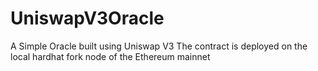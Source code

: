 # UniswapV3Oracle
A Simple Oracle built using Uniswap V3
The contract is deployed on the local hardhat fork node of the Ethereum mainnet
